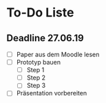 # To-Do Liste

## Deadline 27.06.19
* [ ] Paper aus dem Moodle lesen
* [ ] Prototyp bauen
    - [ ] Step 1
    - [ ] Step 2
    - [ ] Step 3
* [ ] Präsentation vorbereiten